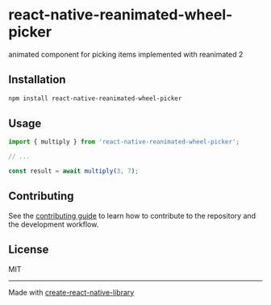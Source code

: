 # react-native-reanimated-wheel-picker

animated component for picking items implemented with reanimated 2

## Installation

```sh
npm install react-native-reanimated-wheel-picker
```

## Usage

```js
import { multiply } from 'react-native-reanimated-wheel-picker';

// ...

const result = await multiply(3, 7);
```

## Contributing

See the [contributing guide](CONTRIBUTING.md) to learn how to contribute to the repository and the development workflow.

## License

MIT

---

Made with [create-react-native-library](https://github.com/callstack/react-native-builder-bob)
